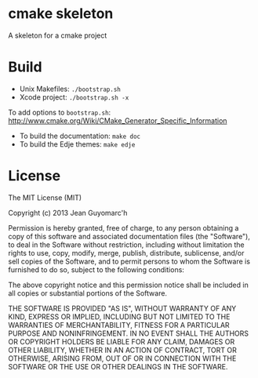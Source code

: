 cmake skeleton
==============

A skeleton for a cmake project


Build
=====

* Unix Makefiles: `./bootstrap.sh`
* Xcode project: `./bootstrap.sh -x`

To add options to `bootstrap.sh`: http://www.cmake.org/Wiki/CMake_Generator_Specific_Information


* To build the documentation: `make doc`
* To build the Edje themes: `make edje`


License
=======

The MIT License (MIT)

Copyright (c) 2013 Jean Guyomarc'h

Permission is hereby granted, free of charge, to any person obtaining a copy of
this software and associated documentation files (the "Software"), to deal in
the Software without restriction, including without limitation the rights to
use, copy, modify, merge, publish, distribute, sublicense, and/or sell copies of
the Software, and to permit persons to whom the Software is furnished to do so,
subject to the following conditions:

The above copyright notice and this permission notice shall be included in all
copies or substantial portions of the Software.

THE SOFTWARE IS PROVIDED "AS IS", WITHOUT WARRANTY OF ANY KIND, EXPRESS OR
IMPLIED, INCLUDING BUT NOT LIMITED TO THE WARRANTIES OF MERCHANTABILITY, FITNESS
FOR A PARTICULAR PURPOSE AND NONINFRINGEMENT. IN NO EVENT SHALL THE AUTHORS OR
COPYRIGHT HOLDERS BE LIABLE FOR ANY CLAIM, DAMAGES OR OTHER LIABILITY, WHETHER
IN AN ACTION OF CONTRACT, TORT OR OTHERWISE, ARISING FROM, OUT OF OR IN
CONNECTION WITH THE SOFTWARE OR THE USE OR OTHER DEALINGS IN THE SOFTWARE.

